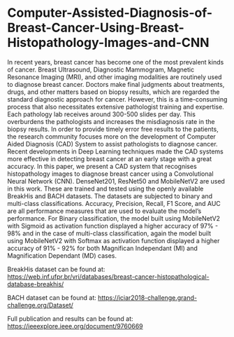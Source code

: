 # Computer-Assisted-Diagnosis-of-Breast-Cancer-Using-Breast-Histopathology-Images-and-CNN

In recent years, breast cancer has become one of the most prevalent kinds of cancer. Breast Ultrasound, Diagnostic Mammogram, Magnetic Resonance Imaging (MRI), and other imaging modalities are routinely used to diagnose breast cancer. Doctors make final judgments about treatments, drugs, and other matters based on biopsy results, which are regarded the standard diagnostic approach for cancer. However, this is a time-consuming process that also necessitates extensive pathologist training and expertise. Each pathology lab receives around 300-500 slides per day. This overburdens the pathologists and increases the misdiagnosis rate in the biopsy results. In order to provide timely error free results to the patients, the research community focuses more on the development of Computer Aided Diagnosis (CAD) System to assist pathologists to diagnose cancer. Recent developments in Deep Learning techniques made the CAD systems more effective in detecting breast cancer at an early stage with a great accuracy. In this paper, we present a CAD system that recognises histopathology images to diagnose breast cancer using a Convolutional Neural Network (CNN). DenseNet201, ResNet50 and MobileNetV2 are used in this work. These are trained and tested using the openly available BreakHis and BACH datasets. The datasets are subjected to binary and multi-class classifications. Accuracy, Precision, Recall, F1 Score, and AUC are all performance measures that are used to evaluate the model’s performance. For Binary classification, the model built using MobileNetV2 with Sigmoid as activation function displayed a higher accuracy of 97% - 98% and in the case of multi-class classification, again the model built using MobileNetV2 with Softmax as activation function displayed a higher accuracy of 91% - 92% for both Magnifican Independant (MI) and Magnification Dependant (MD) cases.


BreakHis dataset can be found at: https://web.inf.ufpr.br/vri/databases/breast-cancer-histopathological-database-breakhis/


BACH dataset can be found at: https://iciar2018-challenge.grand-challenge.org/Dataset/



Full publication and results can be found at: https://ieeexplore.ieee.org/document/9760669
